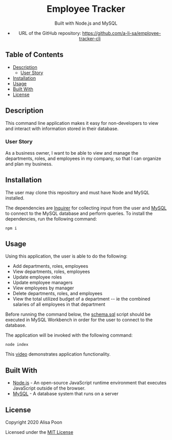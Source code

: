 <div align="center">

# Employee Tracker

Built with Node.js and MySQL

* URL of the GitHub repository: https://github.com/a-li-sa/employee-tracker-cli

</div>

## Table of Contents 

* [Description](#description)
  * [User Story](#user-story)
* [Installation](#installation)
* [Usage](#usage)
* [Built With](#built-with)
* [License](#license)

## Description

This command line application makes it easy for non-developers to view and interact with information stored in their database. 

### User Story

As a business owner, I want to be able to view and manage the departments, roles, and employees in my company, so that I can organize and plan my business.

## Installation

The user may clone this repository and must have Node and MySQL installed. 

The dependencies are [Inquirer](https://www.npmjs.com/package/inquirer) for collecting input from the user and [MySQL](https://www.npmjs.com/package/mysql) to connect to the MySQL database and perform queries. To install the dependencies, run the following command:
```
npm i
```

## Usage

Using this application, the user is able to do the following:
* Add departments, roles, employees 
* View departments, roles, employees 
* Update employee roles 
* Update employee managers 
* View employees by manager 
* Delete departments, roles, and employees 
* View the total utilized budget of a department -- ie the combined salaries of all employees in that department 

Before running the command below, the [schema.sql](https://github.com/a-li-sa/employee-tracker-cli/blob/master/model/schema.sql) script should be executed in MySQL Workbench in order for the user to connect to the database. 

The application will be invoked with the following command:
```
node index
```

This [video](https://www.youtube.com/watch?v=IDFTntj2rJE&feature=youtu.be) demonstrates application functionality.

## Built With

* [Node.js](https://nodejs.org/en/) - An open-source JavaScript runtime environment that executes JavaScript outside of the browser. 
* [MySQL](https://www.mysql.com/) - A database system that runs on a server

## License

Copyright 2020 Alisa Poon

Licensed under the [MIT License](https://opensource.org/licenses/MIT)

